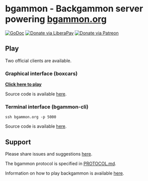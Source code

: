 # bgammon - Backgammon server powering [bgammon.org](https://bgammon.org)
[![GoDoc](https://code.rocket9labs.com/tslocum/godoc-static/raw/branch/master/badge.svg)](https://docs.rocket9labs.com/code.rocket9labs.com/tslocum/bgammon)
[![Donate via LiberaPay](https://img.shields.io/liberapay/receives/rocket9labs.com.svg?logo=liberapay)](https://liberapay.com/rocket9labs.com)
[![Donate via Patreon](https://img.shields.io/badge/dynamic/json?color=%23e85b46&label=Patreon&query=data.attributes.patron_count&suffix=%20patrons&url=https%3A%2F%2Fwww.patreon.com%2Fapi%2Fcampaigns%2F5252223)](https://www.patreon.com/rocketnine)

## Play

Two official clients are available.

### Graphical interface (boxcars)

[**Click here to play**](https://play.bgammon.org)

Source code is available [here](https://code.rocket9labs.com/tslocum/boxcars).

### Terminal interface (bgammon-cli)

`ssh bgammon.org -p 5000`

Source code is available [here](https://code.rocket9labs.com/tslocum/bgammon-cli).

## Support

Please share issues and suggestions [here](https://code.rocket9labs.com/tslocum/bgammon/issues).

The bgammon protocol is specified in [PROTOCOL.md](https://code.rocket9labs.com/tslocum/bgammon/src/branch/main/PROTOCOL.md).

Information on how to play backgammon is available [here](https://bkgm.com/rules.html).
